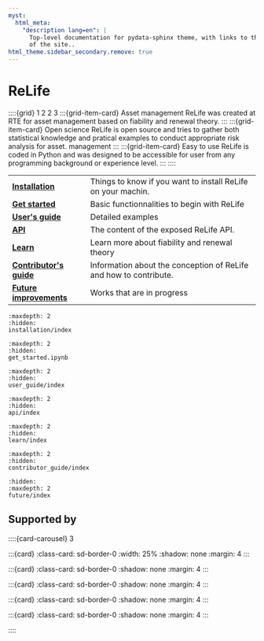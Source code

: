 ```yaml
---
myst:
  html_meta:
    "description lang=en": |
      Top-level documentation for pydata-sphinx theme, with links to the rest
      of the site..
html_theme.sidebar_secondary.remove: true
---
```


# ReLife

::::{grid} 1 2 2 3
:::{grid-item-card} Asset management
ReLife was created at RTE for asset management based on fiability and renewal theory.
:::
:::{grid-item-card}  Open science
ReLife is open source and tries to gather both statistical knowledge and pratical examples to conduct appropriate risk analysis for asset.
management
:::
:::{grid-item-card}  Easy to use
ReLife is coded in Python and was designed to be accessible for user from any programming background or experience level.
:::
::::

|                                                          |                                                                   |
|----------------------------------------------------------|-------------------------------------------------------------------|
| [**Installation**](./installation/index.rst)             | Things to know if you want to install ReLife on your machin.      |
| [**Get started**](get_started.rst)                       | Basic functionnalities to begin with ReLife                       |
| [**User's guide**](./user_guide/index.rst)               | Detailed examples                                                 |
| [**API**](./api/index.rst)                               | The content of the exposed ReLife API.                            |
| [**Learn**](./learn/index.rst)                           | Learn more about fiability and renewal theory                     |
| [**Contributor's guide**](./contributor_guide/index.rst) | Information about the conception of ReLife and how to contribute. |
| [**Future improvements**](./future/index.md)             | Works that are in progress                                        |


```{toctree}
:maxdepth: 2
:hidden:
installation/index
```

```{toctree}
:maxdepth: 2
:hidden:
get_started.ipynb
```

```{toctree}
:maxdepth: 2
:hidden:
user_guide/index
```

```{toctree}
:maxdepth: 2
:hidden:
api/index
```

```{toctree}
:maxdepth: 2
:hidden:
learn/index
```

```{toctree}
:maxdepth: 2
:hidden:
contributor_guide/index
```

```{toctree}
:hidden:
:maxdepth: 2
future/index
```

## Supported by

::::{card-carousel} 3

:::{card}
:class-card: sd-border-0
:width: 25%
:shadow: none
:margin: 4
:::

:::{card}
:class-card: sd-border-0
:shadow: none
:margin: 4
:::

:::{card}
:class-card: sd-border-0
:shadow: none
:margin: 4
:::

:::{card}
:class-card: sd-border-0
:shadow: none
:margin: 4
:::

:::{card}
:class-card: sd-border-0
:shadow: none
:margin: 4
:::

::::
